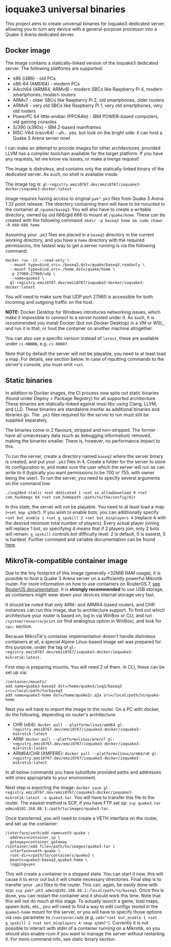 # ioquake3 universal binaries
This project aims to create universal binaries for ioquake3 dedicated server, allowing you to turn any device with a
general-purpose processor into a Quake 3 Arena dedicated server. 

## Docker image
The image contains a statically-linked version of the ioquake3 dedicated server. The following platforms are supported:
- x86 (i386) - old PCs
- x86-64 (AMD64) - modern PCs
- AArch64 (ARM64, ARMv8) - modern SBCs like Raspberry Pi 4, modern smartphones, modern routers
- ARMv7 - older SBCs like Raspberry Pi 2, old smartphones, older routers
- ARMv6 - very old SBCs like Raspberry Pi 1, very old smartphones, very old routers
- PowerPC 64 little-endian (PPC64le) - IBM POWER-based computers, old gaming consoles
- S/390 (s390x) - IBM Z-based mainframes
- RISC-V64 (riscv64) - uh... yes. but look on the bright side: it can host a Quake 3 Arena server now!

I can make an attempt to provide images for other architectures, provided LLVM has a compiler toolchain available for
the target platform. If you have any requests, let me know via issues, or make a merge request!

The image is distroless, and contains only the statically-linked binary of the dedicated server. As such, no shell is
available inside.

The image tag is: `gl-registry.emzi0767.dev/emzi0767/ioquake3-docker/ioquake3-docker:latest`

Image requires having access to original `pak*.pk3` files from Quake 3 Arena 1.32 point release. The directory
containing them will have to be mounted to the container at `/quake/baseq3`. You will also have to create a writable
directory, owned by uid 666/gid 666 to mount at `/quake/home`. These can be created with the following command:
`mkdir -p baseq3 home && sudo chown -R 666:666 home`

Assuming your `.pk3` files are placed in a `baseq3` directory in the current working directory, and you have a `home`
directory with the required permissions, the fastest way to get a server running is via the following command:

```
docker run -it --read-only \
  --mount type=bind,src=./baseq3,dst=/quake/baseq3,readonly \
  --mount type=bind,src=./home,dst=/quake/home \
  -p 27960:27960/udp \
  --name=quake3 \
  gl-registry.emzi0767.dev/emzi0767/ioquake3-docker/ioquake3-docker:latest
```

You will need to make sure that UDP port 27960 is accessible for both incoming and outgoing traffic on the host.

**NOTE:** Docker Desktop for Windows introduces networking issues, which make it impossible to connect to a server
hosted under it. As such, it is recommended you install Docker (but not Docker Desktop) in a VM or WSL, and run it in
that, or host the container on another machine altogether.

You can also use a specific version instead of `latest`, these are available under `ci-NNNNN`, e.g. `ci-00007`.

Note that by default the server will not be playable, you need to at least load a map. For details, see section below.
In case of inputting commands to the server's console, you must omit `+set`.

## Static binaries
In addition to Docker images, the CI process now spits out static binaries (found under Deploy > Package Registry) for
all supported architecture. These binaries are statically-linked against musl libc using Clang, LLVM, and LLD. These
binaries are standalone insofar as additional binaries and libraries go. The `.pk3` files required for the server to run
must still be supplied separately.

The binaries come in 2 flavours, stripped and non-stripped. The former have all unnecessary data (such as debugging
information) removed, making the binaries smaller. There is, however, no performance impact to this.

To run the server, create a directory named `baseq3` where the server binary is created, and put your `.pk3` files in
it. Create a folder for the server to store its configuration in, and make sure the user which the server will run as
can write to it (typically you want permissions to be 700 or 755, with owner being the user). To run the server, you
need to specify several arguments on the command line:

`./ioq3ded-static +set dedicated 1 +set sv_allowDownload 0 +set com_hunkmegs 64 +set com_homepath /path/to/the/config/dir`

In this state, the server will not be playable. You need to at least load a map (`+set map q3dm7`). If you wish to
enable bots, you can additionally specify `+set bot_enable 1 +set g_spskill 2 +set bot_minplayers 4` (replace 4 with the
desired minimum total number of players). Every actual player joining will replace 1 bot, so specifying 4 means that if
2 players join, only 2 bots will remain. `g_spskill` controls bot difficulty level: 2 is default, 0 is easiest, 5 is
hardest. Further command and variable documentation can be found [here](http://www.joz3d.net/html/q3console.html).

## MikroTik-compatible container image
Due to the tiny footprint of this image (generally <32MiB RAM usage), it is possible to host a Quake 3 Arena server on a
sufficiently powerful Mikrotik router. For more information on how to use containers on RouterOS 7,
[see RouterOS documentation](https://help.mikrotik.com/docs/display/ROS/Container). It is **strongly recommended** to
use USB storage, as containers might wear down your devices internal storage very fast.

It should be noted that only ARM- and ARM64-based routers, and CHR instances can run this image, due to architecture
support. To find out which architecture your router is based on, log in via WinBox or CLI, and run
`/system/resource/print` (or find analogous option in WinBox), and look for `cpu:` section.

Because MikroTik's container implementation doesn't handle distroless containers at all, a special Alpine Linux-based
image set was prepared for this purpose, under the tag of
`gl-registry.emzi0767.dev/emzi0767/ioquake3-docker/ioquake3-mikrotik:latest`.

First step is preparing mounts. You will need 2 of them. In CLI, these can be set up via:

```
/container/mounts/
add name=quake3-baseq3 dst=/home/quake3/ioq3/baseq3 src=/local/path/to/baseq3
add name=quake3-home dst=/home/quake3/.q3a src=/local/path/to/quake-home
```

Next you will have to import the image to the router. On a PC with docker, do the following, depending on router's
architecture:
- CHR (x64): `docker pull --platform=linux/amd64 gl-registry.emzi0767.dev/emzi0767/ioquake3-docker/ioquake3-mikrotik:latest`
- ARM: `docker pull --platform=linux/arm/v7 gl-registry.emzi0767.dev/emzi0767/ioquake3-docker/ioquake3-mikrotik:latest`
- ARM64/CHR (AMPERE): `docker pull --platform=linux/arm64/v8 gl-registry.emzi0767.dev/emzi0767/ioquake3-docker/ioquake3-mikrotik:latest`

In all below commands you have substitute provided paths and addresses with ones appropriate to your environment.

Next step is exporting the image:
`docker save gl-registry.emzi0767.dev/emzi0767/ioquake3-docker/ioquake3-mikrotik:latest -o quake3.tar`. You will have to
transfer this file to the router. The easiest method is SCP, if you have FTP set up:
`scp quake3.tar admin@192.168.88.1:/path/to/images/quake3.tar`.

Once transferred, you will need to create a VETH interface on the router, and set up the container:

```
/interface/veth/add name=veth-quake \
  address=container_ip \
  gateway=container_gateway
/container/add file=/path/to/images/quake3.tar \
  interface=veth-quake \
  root-dir=/path/to/containers/quake3 \
  mounts=quake3-baseq3,quake3-home \
  logging=yes
```

This will create a container in a stopped state. You can start it now, this will cause it to error out but it will
create necessary directories. Final step is to transfer your `.pk3` files to the router. This can, again, be easily done
with scp: `scp pak*.pk3 admin@192.168.88.1:/local/path/to/baseq3`. Once this is done, you can restart the container and
it should work this time. Note that this will not do much at this stage. To actually launch a game, load maps, spawn
bots, etc., you will need to find a way to edit configs stored in the `quake3-home` mount for the server, or you will
have to specify those options via `cmd=` parameter to `/container/add` (e.g.
`cmd="+set bot_enable 1 +set g_spskill 2 +set bot_minplayers 4 +map q3dm7"`). Currently it is not possible to interact
with stdin of a container running on a Mikrotik, so you should also enable rcon if you want to manage the server without
restarting it. For more command info, see static binary section.
